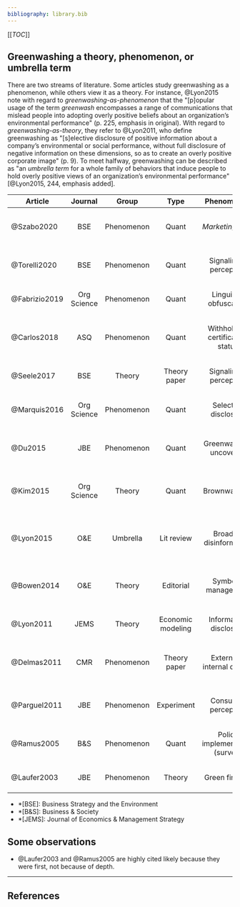 ```yaml
---
bibliography: library.bib
---
```


[[_TOC_]]

## Greenwashing a theory, phenomenon, or umbrella term

There are two streams of literature. Some articles study greenwashing as a phenomenon, while others view it as a theory. For instance, @Lyon2015 note with regard to _greenwashing-as-phenomenon_ that the "[p]opular usage of the term _greenwash_ encompasses a range of communications that mislead people into adopting overly positive beliefs about an organization’s environmental performance" (p. 225, emphasis in original). With regard to _greenwashing-as-theory_, they refer to @Lyon2011, who define greenwashing as "[s]elective disclosure of positive information about a company’s environmental or social performance, without full disclosure of negative information on these dimensions, so as to create an overly positive corporate image" (p. 9). To meet halfway, greenwashing can be described as "an _umbrella term_ for a whole family of behaviors that induce people to hold overly positive views of an organization’s environmental performance" [@Lyon2015, 244, emphasis added]. 

| Article         | Journal | Group             | Type              | Phenomenon                     |  Summary |
| --------------- |:---:    |:---:              |:---:              |:------------:                  | ------------------------ |
| @Szabo2020      | BSE     | Phenomenon        | Quant             | _Marketing_ stuff              |                      Some complex individual perception stuff. |
| @Torelli2020    | BSE     | Phenomenon        | Quant             | Signaling & perception         |                      Greenwashing is distinctive to _consumers_ at different levels. |
| @Fabrizio2019   | Org Science | Phenomenon    | Quant             | Linguistic obfuscation         | Companies hide bad news in complexity |
| @Carlos2018     | ASQ     | Phenomenon        | Quant             | Withholding certification status |                    Companies withhold certification status to avoid hypocrisy. |                      
| @Seele2017      | BSE     | Theory            | Theory paper      | Signaling & perception         |                      Almost a discovery of discourse.|
| @Marquis2016    | Org Science | Phenomenon    | Quant             | Selective disclosure           | External pressure and symbolic compliance. |
| @Du2015         | JBE     | Phenomenon        | Quant             | Greenwashing uncovered         |                          Markets react negatie to greenwashing ranking.|
| @Kim2015        | Org Science | Theory        | Quant             | Brownwashing                   | Motivations for false communication, including brownwashing. |
| @Lyon2015       | O&E     | Umbrella          | Lit review        | Broad--disinformation          |                       Rational perspective is well-defined, but literature is manifold. |
| @Bowen2014      | O&E     | Theory            | Editorial         | Symbolic management            |                  Symbolic management is not the same as lying, but ineffective! |
| @Lyon2011       | JEMS    | Theory            | Economic modeling | Information disclosure         |                   Greenwashing by _rational_ actors. |
| @Delmas2011     | CMR     | Phenomenon        | Theory paper      | External & internal drivers    |                       Causes of greenwashing at internal, org & individual level. |
| @Parguel2011    | JBE     | Phenomenon        | Experiment        | Consumer perception            |                          ESG ratings can influence consumer perception. |
| @Ramus2005      | B&S     | Phenomenon        | Quant             | Policy implementation (survey) |                        Do companies implement the policies they announce? |
| @Laufer2003     | JBE     | Phenomenon        | Theory            | Green finance                  |                       Greenwashing in _accounting_ literature. |

* *[BSE]: Business Strategy and the Environment
* *[B&S]: Business & Society
* *[JEMS]: Journal of Economics & Management Strategy

## Some observations

* @Laufer2003 and @Ramus2005 are highly cited likely because they were first, not because of depth.

---

## References